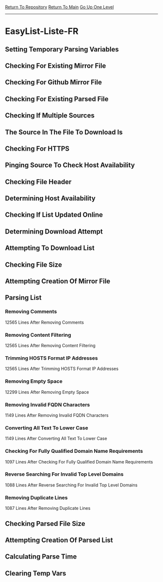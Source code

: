 [Return To Repository](https://github.com/deathbybandaid/piholeparser/)
[Return To Main](https://github.com/deathbybandaid/piholeparser/blob/master/RecentRunLogs/Mainlog.md)
[Go Up One Level](https://github.com/deathbybandaid/piholeparser/blob/master/RecentRunLogs/TopLevelScripts/30-Processing-Blacklists.md)
____________________________________
# EasyList-Liste-FR
## Setting Temporary Parsing Variables
## Checking For Existing Mirror File
## Checking For Github Mirror File
## Checking For Existing Parsed File
## Checking If Multiple Sources
## The Source In The File To Download Is
## Checking For HTTPS
## Pinging Source To Check Host Availability
## Checking File Header
## Determining Host Availability
## Checking If List Updated Online
## Determining Download Attempt
## Attempting To Download List
## Checking File Size
## Attempting Creation Of Mirror File
## Parsing List
### Removing Comments
12565 Lines After Removing Comments
### Removing Content Filtering
12565 Lines After Removing Content Filtering
### Trimming HOSTS Format IP Addresses
12565 Lines After Trimming HOSTS Format IP Addresses
### Removing Empty Space
12299 Lines After Removing Empty Space
### Removing Invalid FQDN Characters
1149 Lines After Removing Invalid FQDN Characters
### Converting All Text To Lower Case
1149 Lines After Converting All Text To Lower Case
### Checking For Fully Qualified Domain Name Requirements
1097 Lines After Checking For Fully Qualified Domain Name Requirements
### Reverse Searching For Invalid Top Level Domains
1088 Lines After Reverse Searching For Invalid Top Level Domains
### Removing Duplicate Lines
1087 Lines After Removing Duplicate Lines
## Checking Parsed File Size
## Attempting Creation Of Parsed List
## Calculating Parse Time
## Clearing Temp Vars
